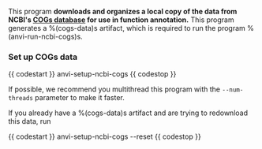 This program **downloads and organizes a local copy of the data from NCBI's [COGs database](https://www.ncbi.nlm.nih.gov/pmc/articles/PMC102395/) for use in function annotation.** This program generates a %(cogs-data)s artifact, which is required to run the program %(anvi-run-ncbi-cogs)s. 

### Set up COGs data
{{ codestart }}
anvi-setup-ncbi-cogs
{{ codestop }}

If possible, we recommend you multithread this program with the `--num-threads` parameter to make it faster.

If you already have a %(cogs-data)s artifact and are trying to redownload this data, run 

{{ codestart }}
anvi-setup-ncbi-cogs --reset
{{ codestop }}
